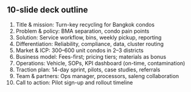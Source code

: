 ## 10-slide deck outline

1. Title & mission: Turn-key recycling for Bangkok condos
2. Problem & policy: BMA separation, condo pain points
3. Solution: Service workflow, bins, weekly pickup, reporting
4. Differentiation: Reliability, compliance, data, cluster routing
5. Market & ICP: 300–600 unit condos in 2–3 districts
6. Business model: Fees-first; pricing tiers; materials as bonus
7. Operations: Vehicle, SOPs, KPI dashboard (on-time, contamination)
8. Traction plan: 14-day sprint, pilots, case studies, referrals
9. Team & partners: Ops manager, processors, saleng collaboration
10. Call to action: Pilot sign-up and rollout timeline


